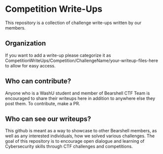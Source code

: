 # Competition Write-Ups
This repository is a collection of challenge write-ups written by our members.
## Organization
If you want to add a write-up please categorize it as CompetitionWriteUps/Competition/ChallengeName/your-writeup-files-here to allow for easy access.
## Who can contribute?
Anyone who is a WashU student and member of Bearshell CTF Team is encouraged to share their writeups here in addition to anywhere else they post them. To contribute, make a PR.
## Who can see our writeups?
This github is meant as a way to showcase to other Bearshell members, as well as any interested individuals, how we solved various challenges. The goal of this repository is to encourage open dialogue and learning of Cybersecurity skills through CTF challenges and competitions.
